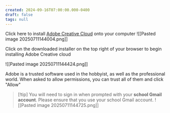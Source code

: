```yaml
---
created: 2024-09-16T07:00:00.000-0400
draft: false
tags: null
---
```


Click here to install [Adobe Creative Cloud](https://creativecloud.adobe.com/) onto your computer
![[Pasted image 20250711144004.png]]

Click on the downloaded installer on the top right of your browser to begin installing Adobe Creative cloud

![[Pasted image 20250711144424.png]]

Adobe is a trusted software used in the hobbyist, as well as the professional world. When asked to allow permissions, you can trust all of them and click "Allow"

>[!tip] You will need to sign in when prompted with your **school Gmail account**. Please ensure that you use your school Gmail account.
![[Pasted image 20250711144725.png]]